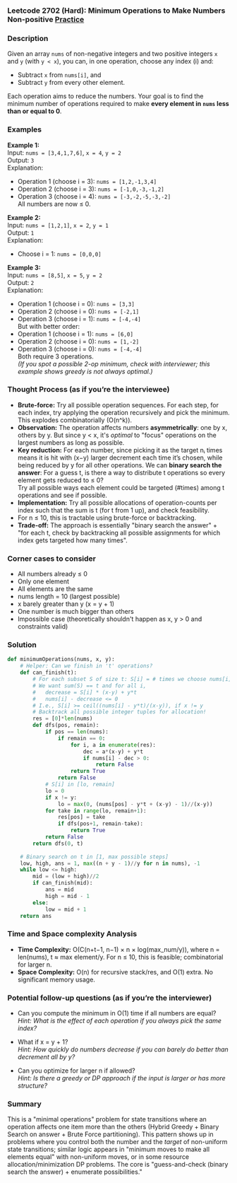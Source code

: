### Leetcode 2702 (Hard): Minimum Operations to Make Numbers Non-positive [Practice](https://leetcode.com/problems/minimum-operations-to-make-numbers-non-positive)

### Description  
Given an array `nums` of non-negative integers and two positive integers `x` and `y` (with `y < x`), you can, in one operation, choose any index \(i\) and:
- Subtract `x` from `nums[i]`, and
- Subtract `y` from every other element.

Each operation aims to reduce the numbers. Your goal is to find the minimum number of operations required to make **every element in `nums` less than or equal to 0**.

### Examples  

**Example 1:**  
Input: `nums = [3,4,1,7,6]`, `x = 4`, `y = 2`  
Output: `3`  
Explanation:  
- Operation 1 (choose i = 3): `nums = [1,2,-1,3,4]`  
- Operation 2 (choose i = 3): `nums = [-1,0,-3,-1,2]`  
- Operation 3 (choose i = 4): `nums = [-3,-2,-5,-3,-2]`  
All numbers are now ≤ 0.

**Example 2:**  
Input: `nums = [1,2,1]`, `x = 2`, `y = 1`  
Output: `1`  
Explanation:  
- Choose i = 1: `nums = [0,0,0]`

**Example 3:**  
Input: `nums = [8,5]`, `x = 5`, `y = 2`  
Output: `2`  
Explanation:  
- Operation 1 (choose i = 0): `nums = [3,3]`  
- Operation 2 (choose i = 0): `nums = [-2,1]`  
- Operation 3 (choose i = 1): `nums = [-4,-4]`  
But with better order:  
- Operation 1 (choose i = 1): `nums = [6,0]`  
- Operation 2 (choose i = 0): `nums = [1,-2]`  
- Operation 3 (choose i = 0): `nums = [-4,-4]`  
Both require 3 operations.  
*(If you spot a possible 2-op minimum, check with interviewer; this example shows greedy is not always optimal.)*

### Thought Process (as if you’re the interviewee)  
- **Brute-force:** Try all possible operation sequences. For each step, for each index, try applying the operation recursively and pick the minimum. This explodes combinatorially (O(n^k)).
- **Observation:** The operation affects numbers **asymmetrically**: one by x, others by y. But since y < x, it's *optimal* to "focus" operations on the largest numbers as long as possible.
- **Key reduction:** For each number, since picking it as the target nᵢ times means it is hit with (x−y) larger decrement each time it’s chosen, while being reduced by y for all other operations. We can **binary search the answer**: For a guess t, is there a way to distribute t operations so every element gets reduced to ≤ 0?  
  Try all possible ways each element could be targeted (#times) among t operations and see if possible.
- **Implementation:** Try all possible allocations of operation-counts per index such that the sum is t (for t from 1 up), and check feasibility. 
- For n ≤ 10, this is tractable using brute-force or backtracking.
- **Trade-off:** The approach is essentially "binary search the answer" + "for each t, check by backtracking all possible assignments for which index gets targeted how many times".

### Corner cases to consider  
- All numbers already ≤ 0  
- Only one element  
- All elements are the same  
- nums length = 10 (largest possible)  
- x barely greater than y (x = y + 1)  
- One number is much bigger than others  
- Impossible case (theoretically shouldn't happen as x, y > 0 and constraints valid)  

### Solution

```python
def minimumOperations(nums, x, y):
    # Helper: Can we finish in 't' operations?
    def can_finish(t):
        # For each subset S of size t: S[i] = # times we choose nums[i] as "main"
        # We want sum(S) == t and for all i,
        #   decrease = S[i] * (x-y) + y*t
        #   nums[i] - decrease <= 0
        # I.e., S[i] >= ceil((nums[i] - y*t)/(x-y)), if x != y
        # Backtrack all possible integer tuples for allocation!
        res = [0]*len(nums)
        def dfs(pos, remain):
            if pos == len(nums):
                if remain == 0:
                    for i, a in enumerate(res):
                        dec = a*(x-y) + y*t
                        if nums[i] - dec > 0:
                            return False
                    return True
                return False
            # S[i] in [lo, remain]
            lo = 0
            if x != y:
                lo = max(0, (nums[pos] - y*t + (x-y) - 1)//(x-y))
            for take in range(lo, remain+1):
                res[pos] = take
                if dfs(pos+1, remain-take):
                    return True
            return False
        return dfs(0, t)
    
    # Binary search on t in [1, max possible steps]
    low, high, ans = 1, max((n + y - 1)//y for n in nums), -1
    while low <= high:
        mid = (low + high)//2
        if can_finish(mid):
            ans = mid
            high = mid - 1
        else:
            low = mid + 1
    return ans
```

### Time and Space complexity Analysis  

- **Time Complexity:** O(C(n+t−1, n−1) × n × log(max_num/y)), where n = len(nums), t ≈ max element/y. For n ≤ 10, this is feasible; combinatorial for larger n.
- **Space Complexity:** O(n) for recursive stack/res, and O(1) extra. No significant memory usage.

### Potential follow-up questions (as if you’re the interviewer)  

- Can you compute the minimum in O(1) time if all numbers are equal?  
  *Hint: What is the effect of each operation if you always pick the same index?*

- What if x = y + 1?  
  *Hint: How quickly do numbers decrease if you can barely do better than decrement all by y?*

- Can you optimize for larger n if allowed?  
  *Hint: Is there a greedy or DP approach if the input is larger or has more structure?*

### Summary
This is a "minimal operations" problem for state transitions where an operation affects one item more than the others (Hybrid Greedy + Binary Search on answer + Brute Force partitioning). This pattern shows up in problems where you control both the number and the *target* of non-uniform state transitions; similar logic appears in "minimum moves to make all elements equal" with non-uniform moves, or in some resource allocation/minimization DP problems. The core is "guess-and-check (binary search the answer) + enumerate possibilities."